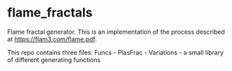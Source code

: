 # flame_fractals
Flame fractal generator.  This is an implementation of the process described at https://flam3.com/flame.pdf.

This repo contains three files:
Funcs - 
PlasFrac - 
Variations - a small library of different generating functions
